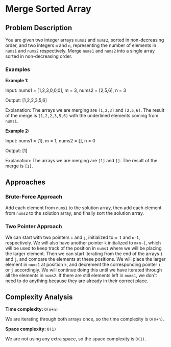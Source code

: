 # Merge Sorted Array

## Problem Description
You are given two integer arrays `nums1` and `nums2`, sorted in non-decreasing order, 
and two integers `m` and `n`, representing the number of elements in `nums1` and `nums2` respectively. 
Merge `nums1` and `nums2` into a single array sorted in non-decreasing order.

### Examples

**Example 1:**

Input: 
nums1 = [1,2,3,0,0,0], m = 3, nums2 = [2,5,6], n = 3

Output: 
[1,2,2,3,5,6]

Explanation: 
The arrays we are merging are `[1,2,3]` and `[2,5,6]`. 
The result of the merge is `[1,2,2,3,5,6]` with the underlined elements coming from `nums1`.

**Example 2:**

Input: 
nums1 = [1], m = 1, nums2 = [], n = 0

Output: 
[1]

Explanation: 
The arrays we are merging are `[1]` and `[]`. 
The result of the merge is `[1]`.

## Approaches

### Brute-Force Approach

Add each element from `nums1` to the solution array, then add each element from `nums2` to the solution array,
and finally sort the solution array.

### Two Pointer Approach

We can start with two pointers `i` and `j`, initialized to `m-1` and `n-1`, respectively.
We will also have another pointer `k` initialized to `m+n-1`, which will be used to keep track of the position in `nums1`
where we will be placing the larger element. Then we can start iterating from the end of the arrays `i` and `j`,
and compare the elements at these positions. We will place the larger element in `nums1` at position `k`,
and decrement the corresponding pointer `i` or `j` accordingly. We will continue doing this until we have
iterated through all the elements in `nums2`. If there are still elements left in `nums1`,
we don't need to do anything because they are already in their correct place.

## Complexity Analysis

**Time complexity:** `O(m+n)`

We are iterating through both arrays once, so the time complexity is `O(m+n)`.

**Space complexity:** `O(1)`

We are not using any extra space, so the space complexity is `O(1)`.
